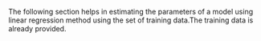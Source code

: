 The following section helps in estimating the parameters of a model using linear regression method using the set of training data.The training data is already provided.

